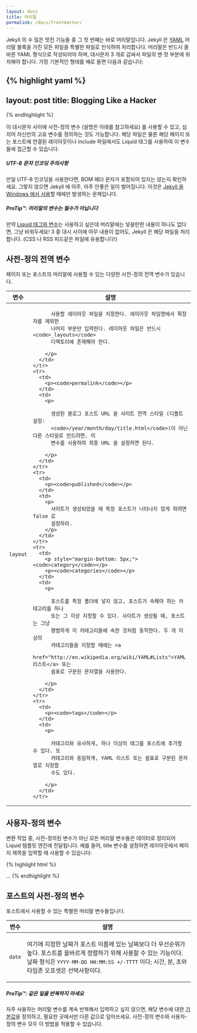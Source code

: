```yaml
---
layout: docs
title: 머리말
permalink: /docs/frontmatter/
---
```


Jekyll 의 수 많은 멋진 기능들 중 그 첫 번째는 바로 머리말입니다. Jekyll 은
[YAML](http://yaml.org/) 머리말 블록을 가진 모든 파일을 특별한 파일로 인식하여
처리합니다. 머리말은 반드시 올바른 YAML 형식으로 작성되어야 하며, 대시문자 3
개로 감싸서 파일의 맨 첫 부분에 위치해야 합니다. 가장 기본적인 형태를 예로 들면
다음과 같습니다:

{% highlight yaml %}
---
layout: post
title: Blogging Like a Hacker
---
{% endhighlight %}

이 대시문자 사이에 사전-정의 변수 (설명은 아래를 참고하세요) 를 사용할 수 있고,
심지어 자신만의 고유 변수를 정의하는 것도 가능합니다. 해당 파일은 물론 해당
페이지 또는 포스트에 연결된 레이아웃이나 include 파일에서도 Liquid 태그를
사용하여 이 변수들에 접근할 수 있습니다.


<div class="note warning">
  <h5>UTF-8 문자 인코딩 주의사항</h5>
  <p>
    만일 UTF-8 인코딩을 사용한다면, BOM 헤더 문자가 포함되어 있지는 않는지
    확인하세요. 그렇지 않으면 Jekyll 에 아주, 아주 안좋은 일이 벌어집니다.
    이것은 <a href="../windows/">Jekyll 을 Windows 에서 사용</a>할 때에만
    발생하는 문제입니다.
  </p>
</div>

<div class="note">
  <h5>ProTip™: 머리말의 변수는 필수가 아닙니다</h5>
  <p>
    만약 <a href="../variables/">Liquid 태그와 변수</a>는 사용하고 싶은데
    머리말에는 넣을만한 내용이 하나도 없다면, 그냥 비워두세요! 3 중 대시 사이에
    아무 내용이 없어도, Jekyll 은 해당 파일을 처리합니다. (CSS 나 RSS 피드같은
    파일에 유용합니다!)
  </p>
</div>

## 사전-정의 전역 변수

페이지 또는 포스트의 머리말에 사용할 수 있는 다양한 사전-정의 전역 변수가
있습니다.

<div class="mobile-side-scroller">
<table>
  <thead>
    <tr>
      <th>변수</th>
      <th>설명</th>
    </tr>
  </thead>
  <tbody>
    <tr>
      <td>
        <p><code>layout</code></p>
      </td>
      <td>
        <p>

          사용할 레이아웃 파일을 지정한다. 레이아웃 파일명에서 확장자를 제외한
          나머지 부분만 입력한다. 레이아웃 파일은 반드시 <code>_layouts</code>
          디렉토리에 존재해야 한다.

        </p>
      </td>
    </tr>
    <tr>
      <td>
        <p><code>permalink</code></p>
      </td>
      <td>
        <p>

          생성된 블로그 포스트 URL 을 사이트 전역 스타일 (디폴트 설정:
          <code>/year/month/day/title.html</code>)이 아닌 다른 스타일로 만드려면, 이
          변수를 사용하여 최종 URL 을 설정하면 된다.

        </p>
      </td>
    </tr>
    <tr>
      <td>
        <p><code>published</code></p>
      </td>
      <td>
        <p>
          사이트가 생성되었을 때 특정 포스트가 나타나지 않게 하려면 false 로
          설정하라.
        </p>
      </td>
    </tr>
    <tr>
      <td>
        <p style="margin-bottom: 5px;"><code>category</code></p>
        <p><code>categories</code></p>
      </td>
      <td>
        <p>

          포스트를 특정 폴더에 넣지 않고, 포스트가 속해야 하는 카테고리를 하나
          또는 그 이상 지정할 수 있다. 사이트가 생성될 때, 포스트는 그냥
          평범하게 이 카테고리들에 속한 것처럼 동작한다. 두 개 이상의
          카테고리들을 지정할 때에는 <a
          href="http://en.wikipedia.org/wiki/YAML#Lists">YAML 리스트</a> 또는
          쉼표로 구분된 문자열을 사용한다.

        </p>
      </td>
    </tr>
    <tr>
      <td>
        <p><code>tags</code></p>
      </td>
      <td>
        <p>

          카테고리와 유사하게, 하나 이상의 태그를 포스트에 추가할 수 있다. 또
          카테고리와 동일하게, YAML 리스트 또는 쉼표로 구분된 문자열로 지정할
          수도 있다.

        </p>
      </td>
    </tr>
  </tbody>
</table>
</div>


## 사용자-정의 변수

변환 작업 중, 사전-정의된 변수가 아닌 모든 머리말 변수들은 데이터로 정리되어
Liquid 템플릿 엔진에 전달됩니다. 예를 들어, title 변수를 설정하면 레이아웃에서
페이지 제목을 입력할 때 사용할 수 있습니다:


{% highlight html %}
<!DOCTYPE HTML>
<html>
  <head>
    <title>{% raw %}{{ page.title }}{% endraw %}</title>
  </head>
  <body>
    ...
{% endhighlight %}

## 포스트의 사전-정의 변수

포스트에서 사용할 수 있는 특별한 머리말 변수들입니다.

<div class="mobile-side-scroller">
<table>
  <thead>
    <tr>
      <th>변수</th>
      <th>설명</th>
    </tr>
  </thead>
  <tbody>
    <tr>
      <td>
        <p><code>date</code></p>
      </td>
      <td>
        <p>
          여기에 지정한 날짜가 포스트 이름에 있는 날짜보다 더 우선순위가 높다.
          포스트를 올바르게 정렬하기 위해 사용할 수 있는 기능이다. 날짜 형식은
          <code>YYYY-MM-DD HH:MM:SS +/-TTTT</code> 이다; 시간, 분, 초와 타임존
          오프셋은 선택사항이다.
        </p>
      </td>
    </tr>
  </tbody>
</table>
</div>

<div class="note">
  <h5>ProTip™: 같은 일을 반복하지 마세요</h5>
  <p>
    자주 사용하는 머리말 변수를 계속 반복해서 입력하고 싶지 않으면, 해당 변수에
    대한 <a href="../configuration/#front-matter-defaults" title="Front Matter defaults">기본값</a>을
    정의하고, 필요한 곳에서만 다른 값으로 덮어쓰세요. 사전-정의 변수와
    사용자-정의 변수 모두 이 방법을 적용할 수 있습니다.
  </p>
</div>
